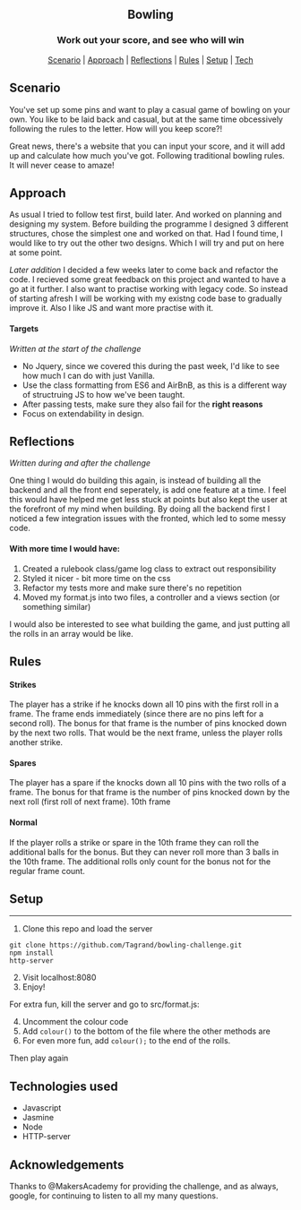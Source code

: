 

<h2 align="center"> Bowling </h2>
<h3 align="center"> Work out your score, and see who will win </h3>

 <p align="center">  <a href='#scenario'>Scenario</a> |  <a href='#approach'>Approach</a>   |   <a href='#reflections'>Reflections</a> | <a href='#rules'>Rules</a>  |  <a href='#setup'>Setup</a>   |   <a href='#tech'>Tech</a>

## Scenario <a name= "scenario"></a>

You've set up some pins and want to play a casual game of bowling on your own. You like to be laid back and casual, but at the same time obcessively following the rules to the letter. How will you keep score?!

Great news, there's a website that you can input your score, and it will add up and calculate how much you've got. Following traditional bowling rules. It will never cease to amaze! 

## Approach <a name= "approach"></a>

As usual I tried to follow test first, build later. And worked on planning and designing my system. Before building the programme I designed 3 different structures, chose the simplest one and worked on that. Had I found time, I would like to try out the other two designs. Which I will try and put on here at some point.

*Later addition* I decided a few weeks later to come back and refactor the code. I recieved some great feedback on this project and wanted to have a go at it further. I also want to practise working with legacy code. So instead of starting afresh I will be working with my existng code base to gradually improve it. Also I like JS and want more practise with it. 

#### Targets
*Written at the start of the challenge*

   - No Jquery, since we covered this during the past week, I'd like to see how much I can do with just Vanilla. 
   - Use the class formatting from ES6 and AirBnB, as this is a different way of structruing JS to how we've been taught. 
   - After passing tests, make sure they also fail for the **right reasons** 
   - Focus on extendability in design.

## Reflections <a name= "reflections"></a>
*Written during and after the challenge*

One thing I would do building this again, is instead of building all the backend and all the front end seperately, is add one feature at a time. I feel this would have helped me get less stuck at points but also kept the user at the forefront of my mind when building. By doing all the backend first I noticed a few integration issues with the fronted, which led to some messy code.

#### With more time I would have:
1) Created a rulebook class/game log class to extract out responsibility
2) Styled it nicer - bit more time on the css
3) Refactor my tests more and make sure there's no repetition
4) Moved my format.js into two files, a controller and a views section (or something similar)

I would also be interested to see what building the game, and just putting all the rolls in an array would be like. 

## Rules<a name= "rules"></a>

#### Strikes

The player has a strike if he knocks down all 10 pins with the first roll in a frame. The frame ends immediately (since there are no pins left for a second roll). The bonus for that frame is the number of pins knocked down by the next two rolls. That would be the next frame, unless the player rolls another strike.

#### Spares

The player has a spare if the knocks down all 10 pins with the two rolls of a frame. The bonus for that frame is the number of pins knocked down by the next roll (first roll of next frame).
10th frame

#### Normal
If the player rolls a strike or spare in the 10th frame they can roll the additional balls for the bonus. But they can never roll more than 3 balls in the 10th frame. The additional rolls only count for the bonus not for the regular frame count.

## Setup <a name= "setup"></a>
-------
 
1) Clone this repo and load the server
``` 
git clone https://github.com/Tagrand/bowling-challenge.git 
npm install 
http-server 
```

2) Visit localhost:8080
3) Enjoy!

For extra fun, kill the server and go to src/format.js:

4) Uncomment the colour code
5) Add ```colour()``` to the bottom of the file where the other methods are
6) For even more fun, add ```colour();``` to the end of the rolls.

Then play again


## Technologies used  <a name= "tech"></a>
  - Javascript 
  - Jasmine
  - Node
  - HTTP-server
  
## Acknowledgements

 Thanks to @MakersAcademy for providing the challenge, and as always, google, for continuing to listen to all my many questions. 
